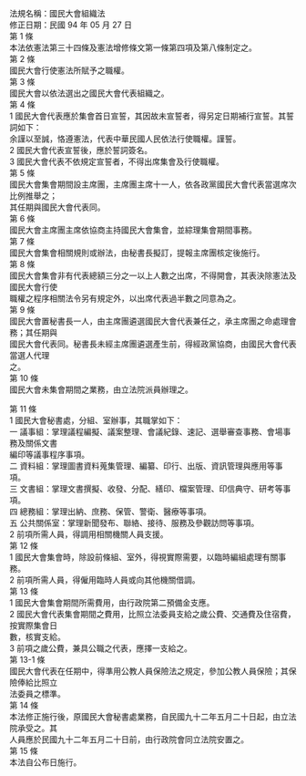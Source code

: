 法規名稱：國民大會組織法  
修正日期：民國 94 年 05 月 27 日  
第 1 條  
本法依憲法第三十四條及憲法增修條文第一條第四項及第八條制定之。  
第 2 條  
國民大會行使憲法所賦予之職權。  
第 3 條  
國民大會以依法選出之國民大會代表組織之。  
第 4 條  
1 國民大會代表應於集會首日宣誓，其因故未宣誓者，得另定日期補行宣誓。其誓詞如下：  
余謹以至誠，恪遵憲法，代表中華民國人民依法行使職權。謹誓。  
2 國民大會代表宣誓後，應於誓詞簽名。  
3 國民大會代表不依規定宣誓者，不得出席集會及行使職權。  
第 5 條  
國民大會集會期間設主席團，主席團主席十一人，依各政黨國民大會代表當選席次比例推舉之；  
其任期與國民大會代表同。  
第 6 條  
國民大會主席團主席依協商主持國民大會集會，並綜理集會期間事務。  
第 7 條  
國民大會集會相關規則或辦法，由秘書長擬訂，提報主席團核定後施行。  
第 8 條  
國民大會集會非有代表總額三分之一以上人數之出席，不得開會，其表決除憲法及國民大會行使  
職權之程序相關法令另有規定外，以出席代表過半數之同意為之。  
第 9 條  
國民大會置秘書長一人，由主席團遴選國民大會代表兼任之，承主席團之命處理會務；其任期與  
國民大會代表同。秘書長未經主席團遴選產生前，得經政黨協商，由國民大會代表當選人代理  
之。  
第 10 條  
國民大會未集會期間之業務，由立法院派員辦理之。  


第 11 條  
1 國民大會秘書處，分組、室辦事，其職掌如下：  
一 議事組：掌理議程編擬、議案整理、會議紀錄、速記、選舉審查事務、會場事務及關係文書  
編印等議事程序事項。  
二 資料組：掌理圖書資料蒐集管理、編纂、印行、出版、資訊管理與應用等事項。  
三 文書組：掌理文書撰擬、收發、分配、繕印、檔案管理、印信典守、研考等事項。  
四 總務組：掌理出納、庶務、保管、警衛、醫療等事項。  
五 公共關係室：掌理新聞發布、聯絡、接待、服務及參觀訪問等事項。  
2 前項所需人員，得調用相關機關人員支援。  
第 12 條  
1 國民大會集會時，除設前條組、室外，得視實際需要，以臨時編組處理有關事務。  
2 前項所需人員，得僱用臨時人員或向其他機關借調。  
第 13 條  
1 國民大會集會期間所需費用，由行政院第二預備金支應。  
2 國民大會代表集會期間之費用，比照立法委員支給之歲公費、交通費及住宿費，按實際集會日  
數，核實支給。  
3 前項之歲公費，兼具公職之代表，應擇一支給之。  
第 13-1 條  
國民大會代表在任期中，得準用公教人員保險法之規定，參加公教人員保險；其保險俸給比照立  
法委員之標準。  
第 14 條  
本法修正施行後，原國民大會秘書處業務，自民國九十二年五月二十日起，由立法院承受之。其  
人員應於民國九十二年五月二十日前，由行政院會同立法院安置之。  
第 15 條  
本法自公布日施行。  


